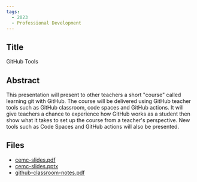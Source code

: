 ```yaml
---
tags:
  - 2023
  - Professional Development
---
```

    
## Title

GitHub Tools

## Abstract

This presentation will present to other teachers a short "course" called learning git with GitHub. The course will be delivered using GitHub teacher tools such as GitHub classroom, code spaces and GitHub actions. It will give teachers a chance to experience how GitHub works as a student then show what it takes to set up the course from a teacher's perspective. New tools such as Code Spaces and GitHub actions will also be presented.

## Files

- [cemc-slides.pdf](https://www.russellgordon.ca/acse/cemc-cse-resources/resources/2023/Catherine_Leung/cemc-slides.pdf)
- [cemc-slides.pptx](https://www.russellgordon.ca/acse/cemc-cse-resources/resources/2023/Catherine_Leung/cemc-slides.pptx)
- [github-classroom-notes.pdf](https://www.russellgordon.ca/acse/cemc-cse-resources/resources/2023/Catherine_Leung/github-classroom-notes.pdf)
